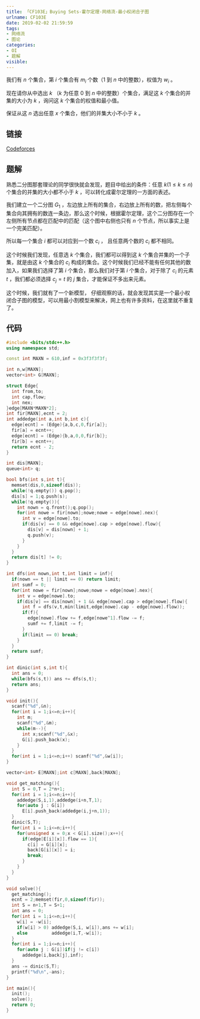 ```yaml
---
title: 「CF103E」Buying Sets-霍尔定理-网络流-最小权闭合子图
urlname: CF103E
date: 2019-02-02 21:59:59
tags:
- 网络流
- 图论
categories: 
- OI
- 题解
visible:
---
```


我们有 $n$ 个集合，第 $i$ 个集合有 $m_i$ 个数（$1$ 到 $n$ 中的整数），权值为 $w_i$ 。

现在请你从中选出 $k$ （$k$ 为任意 $0$ 到 $n$ 中的整数）个集合，满足这 $k$ 个集合的并集的大小为 $k$ ，询问这 $k$ 个集合的权值和最小值。

保证从这 $n$ 选出任意 $x$ 个集合，他们的并集大小不小于 $k$ 。

<!-- more -->  

## 链接

[Codeforces](https://codeforces.com/problemset/problem/103/E)

## 题解

熟悉二分图那套理论的同学很快就会发现，题目中给出的条件：任意 $k(1 \le k \le n)$ 个集合的并集的大小都不小于 $k$ ，可以转化成霍尔定理的一方面的表述。

我们建立一个二分图 $G_1$ ，左边放上所有的集合，右边放上所有的数，把左侧每个集合向其拥有的数连一条边，那么这个时候，根据霍尔定理，这个二分图存在一个左侧所有节点都在匹配中的匹配（这个图中右侧也只有 $n$ 个节点，所以事实上是一个完美匹配）。

所以每一个集合 $i$ 都可以对应到一个数 $c_i$ ， 且任意两个数的 $c_i$ 都不相同。

这个时候我们发现，任意选 $k$ 个集合，我们都可以得到这 $k$ 个集合并集的一个子集，就是由这 $k$ 个集合的 $c_i$ 构成的集合。这个时候我们已经不能有任何其他的数加入，如果我们选择了第 $i$ 个集合，那么我们对于第 $i$ 个集合，对于除了 $c_i$ 的元素 $t$ ，我们都必须选择 $c_j = t$ 的 $j$ 集合，才能保证不多出来元素。

这个时候，我们就有了一个新模型， 仔细观察的话，就会发现其实是一个最小权闭合子图的模型，可以用最小割模型来解决，网上也有许多资料，在这里就不重复了。

## 代码


```cpp
#include <bits/stdc++.h>
using namespace std;

const int MAXN = 610,inf = 0x3f3f3f3f;

int n,w[MAXN];
vector<int> G[MAXN];

struct Edge{
  int from,to;
  int cap,flow;
  int nex;
}edge[MAXN*MAXN*2];
int fir[MAXN],ecnt = 2;
int addedge(int a,int b,int c){
  edge[ecnt] = (Edge){a,b,c,0,fir[a]};
  fir[a] = ecnt++;
  edge[ecnt] = (Edge){b,a,0,0,fir[b]};
  fir[b] = ecnt++;
  return ecnt - 2;
}

int dis[MAXN];
queue<int> q;

bool bfs(int s,int t){
  memset(dis,0,sizeof(dis));
  while(!q.empty()) q.pop();
  dis[s] = 1;q.push(s);
  while(!q.empty()){
    int nown = q.front();q.pop();
    for(int nowe = fir[nown];nowe;nowe = edge[nowe].nex){
      int v = edge[nowe].to;
      if(dis[v] == 0 && edge[nowe].cap > edge[nowe].flow){
        dis[v] = dis[nown] + 1;
        q.push(v);
      }
    }
  }
  return dis[t] != 0;
}

int dfs(int nown,int t,int limit = inf){
  if(nown == t || limit == 0) return limit;
  int sumf = 0;
  for(int nowe = fir[nown];nowe;nowe = edge[nowe].nex){
    int v = edge[nowe].to;
    if(dis[v] == dis[nown] + 1 && edge[nowe].cap > edge[nowe].flow){
      int f = dfs(v,t,min(limit,edge[nowe].cap - edge[nowe].flow));
      if(f){
        edge[nowe].flow += f,edge[nowe^1].flow -= f;
        sumf += f,limit -= f;
      }
      if(limit == 0) break;
    }
  }
  return sumf;
}

int dinic(int s,int t){
  int ans = 0;
  while(bfs(s,t)) ans += dfs(s,t);
  return ans;
}

void init(){
  scanf("%d",&n);
  for(int i = 1;i<=n;i++){
    int m;
    scanf("%d",&m);
    while(m--){
      int x;scanf("%d",&x);
      G[i].push_back(x);
    }
  }
  for(int i = 1;i<=n;i++) scanf("%d",&w[i]);
}

vector<int> E[MAXN];int c[MAXN],back[MAXN];

void get_matching(){
  int S = 0,T = 2*n+1;
  for(int i = 1;i<=n;i++){
    addedge(S,i,1),addedge(i+n,T,1);
    for(auto j : G[i])
      E[i].push_back(addedge(i,j+n,1));
  }
  dinic(S,T);
  for(int i = 1;i<=n;i++){
    for(unsigned x = 0;x < G[i].size();x++){
      if(edge[E[i][x]].flow == 1){
        c[i] = G[i][x];
        back[G[i][x]] = i;
        break;
      }
    }
  }
}

void solve(){
  get_matching();
  ecnt = 2;memset(fir,0,sizeof(fir));
  int S = n+1,T = S+1;
  int ans = 0;
  for(int i = 1;i<=n;i++){
    w[i] = -w[i];
    if(w[i] > 0) addedge(S,i, w[i]),ans += w[i];
    else         addedge(i,T,-w[i]);
  }
  for(int i = 1;i<=n;i++){
    for(auto j : G[i])if(j != c[i])
      addedge(i,back[j],inf);
  }
  ans -= dinic(S,T);
  printf("%d\n",-ans);
}

int main(){
  init();
  solve();
  return 0;
}
```

